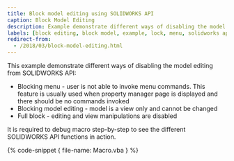 ```yaml
---
title: Block model editing using SOLIDWORKS API
caption: Block Model Editing
description: Example demonstrate different ways of disabling the model editing
labels: [block editing, block model, example, lock, menu, solidworks api]
redirect-from:
  - /2018/03/block-model-editing.html
---
```

This example demonstrate different ways of disabling the model editing from SOLIDWORKS API: 

* Blocking menu - user is not able to invoke menu commands. This feature is usually used when property manager page is displayed and there should be no commands invoked
* Blocking model editing - model is a view only and cannot be changed
* Full block - editing and view manipulations are disabled

It is required to debug macro step-by-step to see the different SOLIDWORKS API functions in action.

{% code-snippet { file-name: Macro.vba } %}